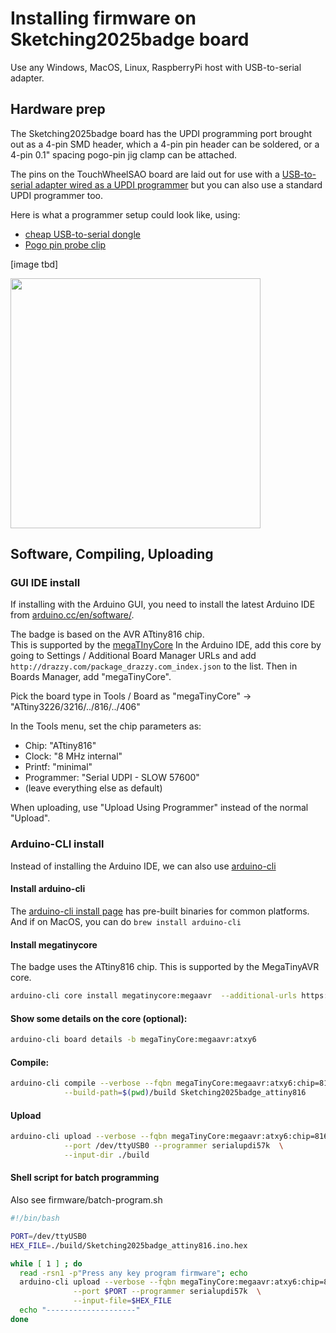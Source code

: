 
# Installing firmware on Sketching2025badge board

Use any Windows, MacOS, Linux, RaspberryPi host with USB-to-serial adapter.

## Hardware prep

The Sketching2025badge board has the UPDI programming port brought out as a 4-pin
SMD header, which a 4-pin pin header can be soldered, or a 4-pin 0.1" spacing
pogo-pin jig clamp can be attached.

The pins on the TouchWheelSAO board are laid out for use with a
[USB-to-serial adapter wired as a UPDI programmer](https://learn.adafruit.com/adafruit-attiny817-seesaw/advanced-reprogramming-with-updi)
but you can also use a standard UPDI programmer too.

Here is what a programmer setup could look like, using:
* [cheap USB-to-serial dongle](https://amzn.to/47sMaxz)
* [Pogo pin probe clip](https://www.digikey.com/short/3c99n5p9)

[image tbd]

<a href="./firmware-programming1.jpg"><img src="./firmware-programming1.jpg" width=400></a>


## Software, Compiling, Uploading

### GUI IDE install

If installing with the Arduino GUI, you need to install the latest Arduino IDE 
from [arduino.cc/en/software/](https://www.arduino.cc/en/software/#ide).

The badge is based on the AVR ATtiny816 chip.  
This is supported by the [megaTInyCore](https://github.com/SpenceKonde/megaTinyCore) 
In the Arduino IDE, add this core by going to Settings / Additional Board Manager URLs and 
add `http://drazzy.com/package_drazzy.com_index.json` to the list. 
Then in Boards Manager, add "megaTinyCore".

Pick the board type in Tools / Board as "megaTinyCore" -> "ATtiny3226/3216/../816/../406"

In the Tools menu, set the chip parameters as:

- Chip: "ATtiny816"
- Clock: "8 MHz internal"
- Printf: "minimal"
- Programmer: "Serial UDPI - SLOW 57600"
- (leave everything else as default)

When uploading, use "Upload Using Programmer" instead of the normal "Upload".


### Arduino-CLI install

Instead of installing the Arduino IDE, we can also use [arduino-cli](https://arduino.github.io/arduino-cli/1.0/)

#### Install arduino-cli

The [arduino-cli install page](https://arduino.github.io/arduino-cli/1.0/installation/#latest-release)
has pre-built binaries for common platforms.  And if on MacOS, you can do `brew install arduino-cli`

#### Install megatinycore 

The badge uses the ATtiny816 chip.  This is supported by the MegaTinyAVR core. 

```sh
arduino-cli core install megatinycore:megaavr  --additional-urls https://drazzy.com/package_drazzy.com_index.json
 ```

#### Show some details on the core (optional):

```sh
arduino-cli board details -b megaTinyCore:megaavr:atxy6
```

#### Compile:

```sh
arduino-cli compile --verbose --fqbn megaTinyCore:megaavr:atxy6:chip=816,printf=minimal,clock=8internal \
            --build-path=$(pwd)/build Sketching2025badge_attiny816
```


#### Upload

```sh
arduino-cli upload --verbose --fqbn megaTinyCore:megaavr:atxy6:chip=816  \
            --port /dev/ttyUSB0 --programmer serialupdi57k  \
            --input-dir ./build

```

#### Shell script for batch programming

Also see firmware/batch-program.sh

```sh
#!/bin/bash

PORT=/dev/ttyUSB0
HEX_FILE=./build/Sketching2025badge_attiny816.ino.hex

while [ 1 ] ; do
  read -rsn1 -p"Press any key program firmware"; echo
  arduino-cli upload --verbose --fqbn megaTinyCore:megaavr:atxy6:chip=816  \
              --port $PORT --programmer serialupdi57k  \
              --input-file=$HEX_FILE
  echo "--------------------"
done

```
